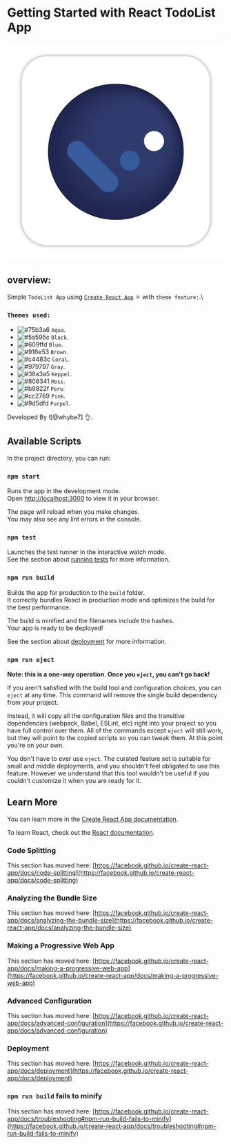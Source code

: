 # Getting Started with React TodoList App

![TodoList Logo](Todolist-Logo.png)

## overview:

Simple `TodoList App` using [`Create React App`](https://github.com/facebook/create-react-app) ⚛️ with `theme feature:`.\

### `Themes used:`

- ![#75b3a6](https://www.iconsdb.com/icons/download/color/75b3a6/circle-16.png) `Aqua`.
- ![#5a595c](https://www.iconsdb.com/icons/download/color/5a595c/circle-16.png) `Black`.
- ![#609ffd](https://www.iconsdb.com/icons/download/color/609ffd/circle-16.png) `Blue`.
- ![#916e53](https://www.iconsdb.com/icons/download/color/916e53/circle-16.png) `Brown`.
- ![#c4483c](https://www.iconsdb.com/icons/download/color/c4483c/circle-16.png) `Coral`.
- ![#979797](https://www.iconsdb.com/icons/download/color/979797/circle-16.png) `Gray`.
- ![#38a3a5](https://www.iconsdb.com/icons/download/color/38a3a5/circle-16.png) `Keppel`.
- ![#808341](https://www.iconsdb.com/icons/download/color/808341/circle-16.png) `Moss`.
- ![#b9822f](https://www.iconsdb.com/icons/download/color/b9822f/circle-16.png) `Peru`.
- ![#cc2769](https://www.iconsdb.com/icons/download/color/cc2769/circle-16.png) `Pink`.
- ![#9d5dfd](https://www.iconsdb.com/icons/download/color/9d5dfd/circle-16.png) `Purpel`.

Developed By ![@whybe7] 👌.

## Available Scripts

In the project directory, you can run:

### `npm start`

Runs the app in the development mode.\
Open [http://localhost:3000](http://localhost:3000) to view it in your browser.

The page will reload when you make changes.\
You may also see any lint errors in the console.

### `npm test`

Launches the test runner in the interactive watch mode.\
See the section about [running tests](https://facebook.github.io/create-react-app/docs/running-tests) for more information.

### `npm run build`

Builds the app for production to the `build` folder.\
It correctly bundles React in production mode and optimizes the build for the best performance.

The build is minified and the filenames include the hashes.\
Your app is ready to be deployed!

See the section about [deployment](https://facebook.github.io/create-react-app/docs/deployment) for more information.

### `npm run eject`

**Note: this is a one-way operation. Once you `eject`, you can't go back!**

If you aren't satisfied with the build tool and configuration choices, you can `eject` at any time. This command will remove the single build dependency from your project.

Instead, it will copy all the configuration files and the transitive dependencies (webpack, Babel, ESLint, etc) right into your project so you have full control over them. All of the commands except `eject` will still work, but they will point to the copied scripts so you can tweak them. At this point you're on your own.

You don't have to ever use `eject`. The curated feature set is suitable for small and middle deployments, and you shouldn't feel obligated to use this feature. However we understand that this tool wouldn't be useful if you couldn't customize it when you are ready for it.

## Learn More

You can learn more in the [Create React App documentation](https://facebook.github.io/create-react-app/docs/getting-started).

To learn React, check out the [React documentation](https://reactjs.org/).

### Code Splitting

This section has moved here: [https://facebook.github.io/create-react-app/docs/code-splitting](https://facebook.github.io/create-react-app/docs/code-splitting)

### Analyzing the Bundle Size

This section has moved here: [https://facebook.github.io/create-react-app/docs/analyzing-the-bundle-size](https://facebook.github.io/create-react-app/docs/analyzing-the-bundle-size)

### Making a Progressive Web App

This section has moved here: [https://facebook.github.io/create-react-app/docs/making-a-progressive-web-app](https://facebook.github.io/create-react-app/docs/making-a-progressive-web-app)

### Advanced Configuration

This section has moved here: [https://facebook.github.io/create-react-app/docs/advanced-configuration](https://facebook.github.io/create-react-app/docs/advanced-configuration)

### Deployment

This section has moved here: [https://facebook.github.io/create-react-app/docs/deployment](https://facebook.github.io/create-react-app/docs/deployment)

### `npm run build` fails to minify

This section has moved here: [https://facebook.github.io/create-react-app/docs/troubleshooting#npm-run-build-fails-to-minify](https://facebook.github.io/create-react-app/docs/troubleshooting#npm-run-build-fails-to-minify)
